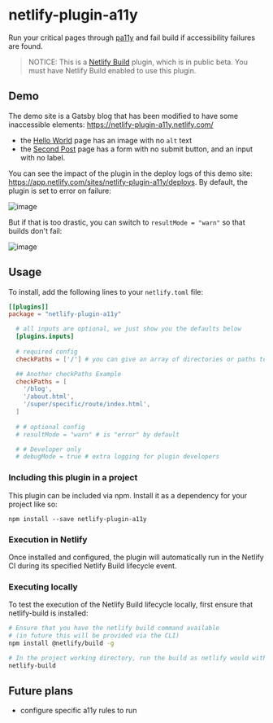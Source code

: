 # netlify-plugin-a11y

Run your critical pages through [pa11y](https://github.com/pa11y/pa11y) and fail build if accessibility failures are found.

> NOTICE: This is a [Netlify Build](https://github.com/netlify/build) plugin, which is in public beta. You must have Netlify Build enabled to use this plugin.

## Demo

The demo site is a Gatsby blog that has been modified to have some inaccessible elements: https://netlify-plugin-a11y.netlify.com/

- the [Hello World](https://netlify-plugin-a11y.netlify.com/hello-world/) page has an image with no `alt` text
- the [Second Post](https://netlify-plugin-a11y.netlify.com/my-second-post/) page has a form with no submit button, and an input with no label.

You can see the impact of the plugin in the deploy logs of this demo site: https://app.netlify.com/sites/netlify-plugin-a11y/deploys. By default, the plugin is set to error on failure:


![image](https://user-images.githubusercontent.com/6764957/77147207-226b8600-6a63-11ea-91b2-2de449ef6682.png)


But if that is too drastic, you can switch to `resultMode = "warn"` so that builds don't fail:

![image](https://user-images.githubusercontent.com/6764957/77147811-8b073280-6a64-11ea-834d-6b872e543e23.png)


## Usage

To install, add the following lines to your `netlify.toml` file:

```toml
[[plugins]]
package = "netlify-plugin-a11y"

  # all inputs are optional, we just show you the defaults below
  [plugins.inputs]
  
  # required config
  checkPaths = ['/'] # you can give an array of directories or paths to html files, that you want to run a11y checks on

  ## Another checkPaths Example 
  checkPaths = [
    '/blog',
    '/about.html',
    '/super/specific/route/index.html',
  ]
  
  # # optional config
  # resultMode = "warn" # is "error" by default

  # # Developer only
  # debugMode = true # extra logging for plugin developers
```

### Including this plugin in a project

This plugin can be included via npm. Install it as a dependency for your project like so:

```
npm install --save netlify-plugin-a11y
```

### Execution in Netlify

Once installed and configured, the plugin will automatically run in the Netlify CI during its specified Netlify Build lifecycle event.

### Executing locally

To test the execution of the Netlify Build lifecycle locally, first ensure that netlify-build is installed:

```bash
# Ensure that you have the netlify build command available
# (in future this will be provided via the CLI)
npm install @netlify/build -g

# In the project working directory, run the build as netlify would with the build bot
netlify-build
```

## Future plans

- configure specific a11y rules to run
